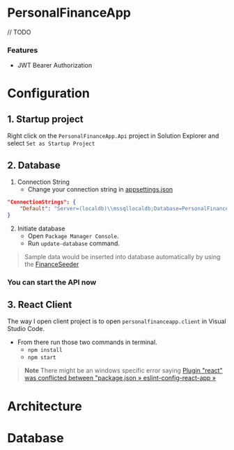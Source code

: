 # PersonalFinanceApp

// TODO

### Features
- JWT Bearer Authorization

# Configuration
## 1. Startup project
Right click on the `PersonalFinanceApp.Api` project in Solution Explorer and select `Set as Startup Project`

## 2. Database
1. Connection String
    - Change your connection string in [appsettings.json](PersonalFinanceApp.Api/appsettings.json)
```json
"ConnectionStrings": {
    "Default": "Server=(localdb)\\mssqllocaldb;Database=PersonalFinanceApp;Trusted_Connection=True;"
}
```

2. Initiate database
    - Open `Package Manager Console`.
    - Run `update-database` command.
> Sample data would be inserted into database automatically by using the [FinanceSeeder](PersonalFinanceApp.Services/Seeders/FinanceSeeder.cs)

### You can start the API now

## 3. React Client
The way I open client project is to open `personalfinanceapp.client` in Visual Studio Code.
- From there run those two commands in terminal.
    - `npm install`
    - `npm start`
>**Note**
> There might be an windows specific error saying [Plugin "react" was conflicted between "package.json » eslint-config-react-app »](https://stackoverflow.com/questions/70377211/error-when-deploying-react-app-and-it-keeps-sayings-plugin-react-was-confli)

# Architecture
# Database
